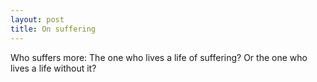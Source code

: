 ```yaml
---
layout: post
title: On suffering
---
```


Who suffers more: The one who lives a life of suffering? Or the one who lives a life without it?

